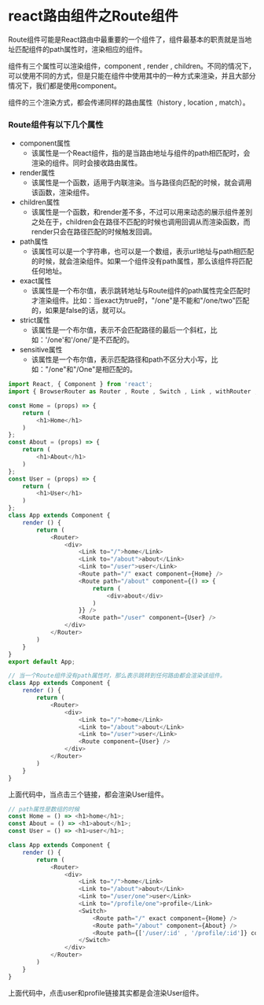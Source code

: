 # react路由组件之Route组件
Route组件可能是React路由中最重要的一个组件了，<Route>组件最基本的职责就是当地址匹配<Route>组件的path属性时，渲染相应的组件。

<Route>组件有三个属性可以渲染组件，component , render , children。不同的情况下，可以使用不同的方式，但是只能在<Route>组件中使用其中的一种方式来渲染，并且大部分情况下，我们都是使用component。

<Route>组件的三个渲染方式，都会传递同样的路由属性（history , location , match）。
### Route组件有以下几个属性
- component属性
  - 该属性是一个React组件，指的是当路由地址与<Route>组件的path相匹配时，会渲染的组件。同时会接收路由属性。
- render属性
  - 该属性是一个函数，适用于内联渲染。当与路径向匹配的时候，就会调用该函数，渲染组件。
- children属性
  - 该属性是一个函数，和render差不多，不过可以用来动态的展示组件差別之处在于，children会在路径不匹配的时候也调用回调从而渲染函数，而render只会在路径匹配的时候触发回调。
- path属性
  - 该属性可以是一个字符串，也可以是一个数组，表示url地址与path相匹配的时候，就会渲染组件。如果一个<Ruote>组件没有path属性，那么该<Route>组件将匹配任何地址。
- exact属性
  - 该属性是一个布尔值，表示跳转地址与Route组件的path属性完全匹配时才渲染组件。比如：当exact为true时，"/one"是不能和"/one/two"匹配的，如果是false的话，就可以。
- strict属性
  - 该属性是一个布尔值，表示不会匹配路径的最后一个斜杠，比如：'/one'和'/one/'是不匹配的。
- sensitive属性
  - 该属性是一个布尔值，表示匹配路径和path不区分大小写，比如："/one"和"/One"是相匹配的。
```javascript
import React, { Component } from 'react';
import { BrowserRouter as Router , Route , Switch , Link , withRouter , Redirect } from 'react-router-dom';

const Home = (props) => {
    return (
        <h1>Home</h1>
    )
};
const About = (props) => {
    return (
        <h1>About</h1>
    )
};
const User = (props) => {
    return (
        <h1>User</h1>
    )
};
class App extends Component {
    render () {
        return (
            <Router>
                <div>
                    <Link to="/">home</Link>
                    <Link to="/about">about</Link>
                    <Link to="/user">user</Link>
                    <Route path="/" exact component={Home} />
                    <Route path="/about" component={() => {
                        return (
                            <div>about</div>
                        )
                    }} />
                    <Route path="/user" component={User} />
                </div>
            </Router>
        )
    }
}
export default App;
```

```javascript
// 当一个Route组件没有path属性时，那么表示跳转到任何路由都会渲染该组件。
class App extends Component {
    render () {
        return (
            <Router>
                <div>
                    <Link to="/">home</Link>
                    <Link to="/about">about</Link>
                    <Link to="/user">user</Link>
                    <Route component={User} />
                </div>
            </Router>
        )
    }
}
```
上面代码中，当点击三个链接，都会渲染User组件。

```javascript
// path属性是数组的时候
const Home = () => <h1>home</h1>;
const About = () => <h1>about</h1>;
const User = () => <h1>user</h1>;

class App extends Component {
    render () {
        return (
            <Router>
                <div>
                    <Link to="/">home</Link>
                    <Link to="/about">about</Link>
                    <Link to="/user/one">user</Link>
                    <Link to="/profile/one">profile</Link>
                    <Switch>
                        <Route path="/" exact component={Home} />
                        <Route path="/about" component={About} />
                        <Route path={['/user/:id' , '/profile/:id']} component={User} />
                    </Switch>
                </div>
            </Router>
        )
    }
}
```
上面代码中，点击user和profile链接其实都是会渲染User组件。